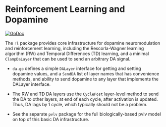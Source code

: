 # Reinforcement Learning and Dopamine

[![GoDoc](https://godoc.org/github.com/emer/axon/rl?status.svg)](https://godoc.org/github.com/emer/axon/rl)

The `rl` package provides core infrastructure for dopamine neuromodulation and reinforcement learning, including the Rescorla-Wagner learning algorithm (RW) and Temporal Differences (TD) learning, and a minimal `ClampDaLayer` that can be used to send an arbitrary DA signal.

* `da.go` defines a simple `DALayer` interface for getting and setting dopamine values, and a `SendDA` list of layer names that has convenience methods, and ability to send dopamine to any layer that implements the DALayer interface.

* The RW and TD DA layers use the `CyclePost` layer-level method to send the DA to other layers, at end of each cycle, after activation is updated.  Thus, DA lags by 1 cycle, which typically should not be a problem. 

* See the separate `pvlv` package for the full biologically-based pvlv model on top of this basic DA infrastructure.


